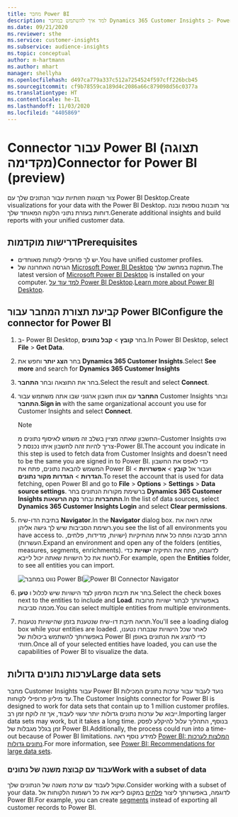 ```yaml
---
title: מחבר Power BI
description: למד איך להשתמש במחבר Dynamics 365 Customer Insights ב- Power BI.
ms.date: 09/21/2020
ms.reviewer: sthe
ms.service: customer-insights
ms.subservice: audience-insights
ms.topic: conceptual
author: m-hartmann
ms.author: mhart
manager: shellyha
ms.openlocfilehash: d497ca779a337c512a7254524f597cff226bcb45
ms.sourcegitcommit: cf9b78559ca189d4c2086a66c879098d56c0377a
ms.translationtype: HT
ms.contentlocale: he-IL
ms.lasthandoff: 11/03/2020
ms.locfileid: "4405869"
---
```

# <a name="connector-for-power-bi-preview"></a><span data-ttu-id="8c461-103">Connector עבור Power BI (תצוגה מקדימה)</span><span class="sxs-lookup"><span data-stu-id="8c461-103">Connector for Power BI (preview)</span></span>

<span data-ttu-id="8c461-104">צור תצוגות חזותיות עבור הנתונים שלך עם Power BI Desktop.</span><span class="sxs-lookup"><span data-stu-id="8c461-104">Create visualizations for your data with the Power BI Desktop.</span></span> <span data-ttu-id="8c461-105">צור תובנות נוספות ובנה דוחות בעזרת נתוני הלקוח המאוחד שלך.</span><span class="sxs-lookup"><span data-stu-id="8c461-105">Generate additional insights and build reports with your unified customer data.</span></span>

## <a name="prerequisites"></a><span data-ttu-id="8c461-106">דרישות מוקדמות</span><span class="sxs-lookup"><span data-stu-id="8c461-106">Prerequisites</span></span>

- <span data-ttu-id="8c461-107">יש לך פרופילי לקוחות מאוחדים.</span><span class="sxs-lookup"><span data-stu-id="8c461-107">You have unified customer profiles.</span></span>
- <span data-ttu-id="8c461-108">הגרסה האחרונה של [Microsoft Power BI Desktop](https://powerbi.microsoft.com/desktop/) מותקנת במחשב שלך.</span><span class="sxs-lookup"><span data-stu-id="8c461-108">The latest version of [Microsoft Power BI Desktop](https://powerbi.microsoft.com/desktop/) is installed on your computer.</span></span> <span data-ttu-id="8c461-109">[למד עוד על Power BI Desktop](https://docs.microsoft.com/power-bi/desktop-what-is-desktop).</span><span class="sxs-lookup"><span data-stu-id="8c461-109">[Learn more about Power BI Desktop](https://docs.microsoft.com/power-bi/desktop-what-is-desktop).</span></span>

## <a name="configure-the-connector-for-power-bi"></a><span data-ttu-id="8c461-110">קביעת תצורת המחבר עבור Power BI</span><span class="sxs-lookup"><span data-stu-id="8c461-110">Configure the connector for Power BI</span></span>

1. <span data-ttu-id="8c461-111">ב- Power BI Desktop, בחר **קובץ** > **קבל נתונים**.</span><span class="sxs-lookup"><span data-stu-id="8c461-111">In Power BI Desktop, select **File** > **Get Data**.</span></span>

1. <span data-ttu-id="8c461-112">בחר **הצג יותר** וחפש את **Dynamics 365 Customer Insights**.</span><span class="sxs-lookup"><span data-stu-id="8c461-112">Select **See more** and search for **Dynamics 365 Customer Insights**</span></span>

1. <span data-ttu-id="8c461-113">בחר את התוצאה ובחר **התחבר**.</span><span class="sxs-lookup"><span data-stu-id="8c461-113">Select the result and select **Connect**.</span></span>

1. <span data-ttu-id="8c461-114">**התחבר** עם אותו חשבון ארגוני שבו אתה משתמש עבור Customer Insights ובחר **התחבר**.</span><span class="sxs-lookup"><span data-stu-id="8c461-114">**Sign in** with the same organizational account you use for Customer Insights and select **Connect**.</span></span>
   > [!NOTE]
   > <span data-ttu-id="8c461-115">החשבון שאתה מציין בשלב זה משמש לאיסוף נתונים מ-Customer Insights ואינו צריך להיות זהה לחשבון איתו נכנסת ל-Power BI.</span><span class="sxs-lookup"><span data-stu-id="8c461-115">The account you indicate in this step is used to fetch data from Customer Insights and doesn't need to be the same you are signed in to Power BI.</span></span> <span data-ttu-id="8c461-116">כדי לאפס את החשבון המשמש להבאת נתונים, פתח את Power BI ועבור אל **קובץ** > **אפשרויות** > **הגדרות** > **הגדרות מקור נתונים**.</span><span class="sxs-lookup"><span data-stu-id="8c461-116">To reset the account that is used for data fetching, open Power BI and go to **File** > **Options** > **Settings** > **Data source settings**.</span></span> <span data-ttu-id="8c461-117">ברשימת מקורות הנתונים בחר **Dynamics 365 Customer Insights התחברות** ובחר **נקה הרשאות**.</span><span class="sxs-lookup"><span data-stu-id="8c461-117">In the list of data sources, select **Dynamics 365 Customer Insights Login** and select **Clear permissions**.</span></span>  

1. <span data-ttu-id="8c461-118">בתיבת הדו-שיח **Navigator**.</span><span class="sxs-lookup"><span data-stu-id="8c461-118">In the **Navigator** dialog box.</span></span> <span data-ttu-id="8c461-119">אתה רואה את רשימת הסביבות שיש לך גישה אליהן.</span><span class="sxs-lookup"><span data-stu-id="8c461-119">you see the list of all environments you have access to.</span></span> <span data-ttu-id="8c461-120">הרחב סביבה ופתח כל אחת מהתיקיות (ישויות, מדידות, פלחים, העשרות).</span><span class="sxs-lookup"><span data-stu-id="8c461-120">Expand an environment and open any of the folders (entities, measures, segments, enrichments).</span></span> <span data-ttu-id="8c461-121">לדוגמה, פתח את התיקיה **ישויות** כדי לראות את כל הישויות שאתה יכול לייבא.</span><span class="sxs-lookup"><span data-stu-id="8c461-121">For example, open the **Entities** folder, to see all entities you can import.</span></span>

   <span data-ttu-id="8c461-122">![נווט במחבר Power BI](media/power-bi-navigator.png "נווט במחבר Power BI")</span><span class="sxs-lookup"><span data-stu-id="8c461-122">![Power BI Connector Navigator](media/power-bi-navigator.png "Power BI Connector Navigator")</span></span>

1. <span data-ttu-id="8c461-123">בחר את תיבות הסימון לצד הישויות שיש לכלול ו **טען**.</span><span class="sxs-lookup"><span data-stu-id="8c461-123">Select the check boxes next to the entities to include and **Load**.</span></span> <span data-ttu-id="8c461-124">באפשרותך לבחור ישויות מרובות מכמה סביבות.</span><span class="sxs-lookup"><span data-stu-id="8c461-124">You can select multiple entities from multiple environments.</span></span>

1. <span data-ttu-id="8c461-125">תראה תיבת דו-שיח שנטענת בזמן שהישויות נטענות.</span><span class="sxs-lookup"><span data-stu-id="8c461-125">You'll see a loading dialog box while your entities are loaded.</span></span> <span data-ttu-id="8c461-126">לאחר שכל הישויות שנבחרו נטענו, באפשרותך להשתמש ביכולות של Power BI כדי להציג את הנתונים באופן חזותי.</span><span class="sxs-lookup"><span data-stu-id="8c461-126">Once all of your selected entities have loaded, you can use the capabilities of Power BI to visualize the data.</span></span>

## <a name="large-data-sets"></a><span data-ttu-id="8c461-127">ערכות נתונים גדולות</span><span class="sxs-lookup"><span data-stu-id="8c461-127">Large data sets</span></span>

<span data-ttu-id="8c461-128">מחבר Customer Insights עבור Power BI נועד לעבוד עבור ערכות נתונים המכילות עד מיליון פרופילי לקוחות.</span><span class="sxs-lookup"><span data-stu-id="8c461-128">The Customer Insights connector for Power BI is designed to work for data sets that contain up to 1 million customer profiles.</span></span> <span data-ttu-id="8c461-129">ייבוא של ערכות נתונים גדולות יותר עשוי לעבוד, אך זה לוקח זמן רב.</span><span class="sxs-lookup"><span data-stu-id="8c461-129">Importing larger data sets may work, but it takes a long time.</span></span> <span data-ttu-id="8c461-130">בנוסף, התהליך עלול להיקלע לפסק זמן בגלל מגבלות של Power BI.</span><span class="sxs-lookup"><span data-stu-id="8c461-130">Additionally, the process could run into a time-out because of Power BI limitations.</span></span> <span data-ttu-id="8c461-131">למידע נוסף ראה [Power BI: המלצות לערכות נתונים גדולות](https://docs.microsoft.com/power-bi/admin/service-premium-what-is#large-datasets).</span><span class="sxs-lookup"><span data-stu-id="8c461-131">For more information, see [Power BI: Recommendations for large data sets](https://docs.microsoft.com/power-bi/admin/service-premium-what-is#large-datasets).</span></span> 

### <a name="work-with-a-subset-of-data"></a><span data-ttu-id="8c461-132">עבוד עם קבוצת משנה של נתונים</span><span class="sxs-lookup"><span data-stu-id="8c461-132">Work with a subset of data</span></span>

<span data-ttu-id="8c461-133">שקול לעבוד עם ערכת משנה של הנתונים שלך.</span><span class="sxs-lookup"><span data-stu-id="8c461-133">Consider working with a subset of your data.</span></span> <span data-ttu-id="8c461-134">לדוגמה, באפשרותך ליצור [פלחים](segments.md) במקום לייצא את כל רשומות הלקוחות אל Power BI.</span><span class="sxs-lookup"><span data-stu-id="8c461-134">For example, you can create [segments](segments.md) instead of exporting all customer records to Power BI.</span></span>
